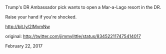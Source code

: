 Trump's DR Ambassador pick wants to open a Mar-a-Lago resort in the DR.

Raise your hand if you're shocked.

http://bit.ly/2lMvmNw 

original: http://twitter.com/jimmylittle/status/834522117475414017 

February 22, 2017